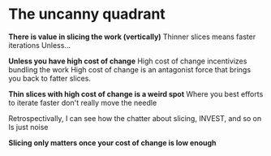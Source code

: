 # The uncanny quadrant

**There is value in slicing the work (vertically)**
Thinner slices means faster iterations
Unless...

**Unless you have high cost of change**
High cost of change incentivizes bundling the work
High cost of change is an antagonist force that brings you back to fatter slices.

**Thin slices with high cost of change is a weird spot**
Where you best efforts to iterate faster don't really move the needle

Retrospectivally, I can see how the chatter about slicing, INVEST, and so on
Is just noise

**Slicing only matters once your cost of change is low enough**